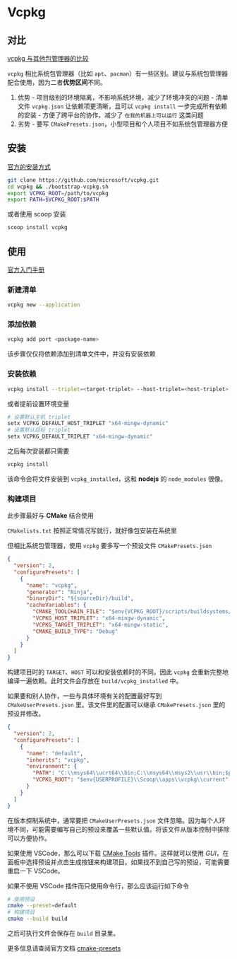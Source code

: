 # Vcpkg

## 对比

[vcpkg 与其他包管理器的比较](https://learn.microsoft.com/zh-cn/vcpkg/get_started/overview#vcpkg-compared-to-other-package-managers)

`vcpkg` 相比系统包管理器（比如 `apt`、`pacman`）有一些区别。建议与系统包管理器配合使用，因为二者**优势区间**不同。

  1. 优势
    - 项目级别的环境隔离，不影响系统环境，减少了环境冲突的问题
    - 清单文件 `vcpkg.json` 让依赖项更清晰，且可以 `vcpkg install` 一步完成所有依赖的安装
    - 方便了跨平台的协作，减少了 `在我的机器上可以运行` 这类问题
  2. 劣势
    - 要写 `CMakePresets.json`，小型项目和个人项目不如系统包管理器方便

## 安装

[官方的安装方式](https://learn.microsoft.com/zh-cn/vcpkg/get_started/get-started#1---set-up-vcpkg)

```sh
git clone https://github.com/microsoft/vcpkg.git
cd vcpkg && ./bootstrap-vcpkg.sh
export VCPKG_ROOT=/path/to/vcpkg
export PATH=$VCPKG_ROOT:$PATH
```

或者使用 scoop 安装

```sh
scoop install vcpkg
```

## 使用

[官方入门手册](https://learn.microsoft.com/zh-cn/vcpkg/get_started/get-started#3---add-dependencies-and-project-files)

### 新建清单

```sh
vcpkg new --application
```

### 添加依赖

```sh
vcpkg add port <package-name>
```

该步骤仅仅将依赖添加到清单文件中，并没有安装依赖

### 安装依赖

```sh
vcpkg install --triplet=<target-triplet> --host-triplet=<host-triplet>
```

或者提前设置环境变量

```sh
# 设置默认主机 triplet
setx VCPKG_DEFAULT_HOST_TRIPLET "x64-mingw-dynamic"
# 设置默认目标 triplet
setx VCPKG_DEFAULT_TRIPLET "x64-mingw-dynamic"
```

之后每次安装都只需要

```sh
vcpkg install
```

该命令会将文件安装到 `vcpkg_installed`，这和 **nodejs** 的 `node_modules` 很像。

### 构建项目

此步骤最好与 **CMake** 结合使用

`CMakelists.txt` 按照正常情况写就行，就好像包安装在系统里

但相比系统包管理器，使用 `vcpkg` 要多写一个预设文件 `CMakePresets.json`

```json
{
  "version": 2,
  "configurePresets": [
    {
      "name": "vcpkg",
      "generator": "Ninja",
      "binaryDir": "${sourceDir}/build",
      "cacheVariables": {
        "CMAKE_TOOLCHAIN_FILE": "$env{VCPKG_ROOT}/scripts/buildsystems/vcpkg.cmake",
        "VCPKG_HOST_TRIPLET": "x64-mingw-dynamic",
        "VCPKG_TARGET_TRIPLET": "x64-mingw-static",
        "CMAKE_BUILD_TYPE": "Debug"
      }
    }
  ]
}
```

构建项目时的 `TARGET`、`HOST` 可以和安装依赖时的不同。因此 `vcpkg` 会重新完整地编译一遍依赖。此时文件会存放在 `build/vcpkg_installed` 中。

如果要和别人协作，一些与具体环境有关的配置最好写到 `CMakeUserPresets.json` 里。该文件里的配置可以继承 `CMakePresets.json` 里的预设并修改。

```json
{
  "version": 2,
  "configurePresets": [
    {
      "name": "default",
      "inherits": "vcpkg",
      "environment": {
        "PATH": "C:\\msys64\\ucrt64\\bin;C:\\msys64\\msys2\\usr\\bin;$penv{PATH}",
        "VCPKG_ROOT": "$env{USERPROFILE}\\Scoop\\apps\\vcpkg\\current"
      }
    }
  ]
}
```

在版本控制系统中，通常要把 `CMakeUserPresets.json` 文件忽略。因为每个人环境不同，可能需要编写自己的预设来覆盖一些默认值。将该文件从版本控制中排除可以方便协作。

如果使用 VSCode，那么可以下载 [CMake Tools](https://marketplace.visualstudio.com/items?itemName=ms-vscode.cmake-tools) 插件。这样就可以使用 *GUI*，在面板中选择预设并点击生成按钮来构建项目。如果找不到自己写的预设，可能需要重启一下 VSCode。

如果不使用 VSCode 插件而只使用命令行，那么应该运行如下命令

```sh
# 使用预设
cmake --preset=default
# 构建项目
cmake --build build
```

之后可执行文件会保存在 `build` 目录里。

更多信息请查阅官方文档 [cmake-presets](https://cmake.org/cmake/help/latest/manual/cmake-presets.7.html)
